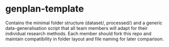 # genplan-template
Contains the minimal folder structure (dataset/, processed/) and a generic data-generalisation script that all team members will adapt for their individual research methods. Each member should fork this repo and maintain compatibility in folder layout and file naming for later comparison.
